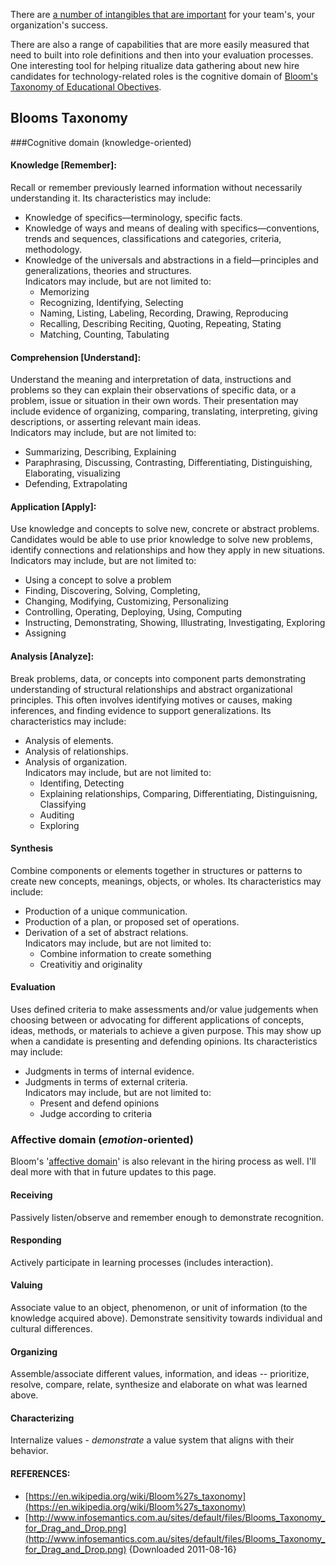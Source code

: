 There are [a number of intangibles that are important](https://github.com/mccright/rand-notes/blob/master/Interview-Intangible-Qualities-to-Watch-For.md) for your team's, your organization's success.  

There are also a range of capabilities that are more easily measured that need to built into role definitions and then into your evaluation processes.  One interesting tool for helping ritualize data gathering about new hire candidates for technology-related roles is the cognitive domain of [Bloom's Taxonomy of Educational Obectives](https://en.wikipedia.org/wiki/Bloom%27s_taxonomy).  

## Blooms Taxonomy

###Cognitive domain (knowledge-oriented)  

#### Knowledge [Remember]:  
Recall or remember previously learned information without necessarily understanding it.   Its characteristics may include:  
* Knowledge of specifics—terminology, specific facts.  
* Knowledge of ways and means of dealing with specifics—conventions, trends and sequences, classifications and categories, criteria, methodology.  
* Knowledge of the universals and abstractions in a field—principles and generalizations, theories and structures.  
Indicators may include, but are not limited to:  
  * Memorizing  
  * Recognizing, Identifying, Selecting  
  * Naming, Listing, Labeling, Recording, Drawing, Reproducing  
  * Recalling, Describing Reciting, Quoting, Repeating, Stating  
  * Matching, Counting, Tabulating  

#### Comprehension [Understand]:  
Understand the meaning and interpretation of data, instructions and problems so they can explain their observations of specific data, or a problem, issue or situation in their own words.  Their presentation may include evidence of organizing, comparing, translating, interpreting, giving descriptions, or asserting relevant main ideas.  
Indicators may include, but are not limited to:  
* Summarizing, Describing, Explaining  
* Paraphrasing, Discussing, Contrasting, Differentiating, Distinguishing, Elaborating, visualizing    
* Defending, Extrapolating  

#### Application [Apply]:  
Use knowledge and concepts to solve new, concrete or abstract problems.  Candidates would be able to use prior knowledge to solve new problems, identify connections and relationships and how they apply in new situations.  
Indicators may include, but are not limited to:  
* Using a concept to solve a problem  
* Finding, Discovering, Solving, Completing, 
* Changing, Modifying, Customizing, Personalizing  
* Controlling, Operating, Deploying, Using, Computing  
* Instructing, Demonstrating, Showing, Illustrating, Investigating, Exploring  
* Assigning  

#### Analysis [Analyze]:  
Break problems, data, or concepts into component parts demonstrating understanding of structural relationships and abstract organizational principles.  This often involves identifying motives or causes, making inferences, and finding evidence to support generalizations.  Its characteristics may include:  
* Analysis of elements.  
* Analysis of relationships.  
* Analysis of organization.  
Indicators may include, but are not limited to:  
  * Identifing, Detecting  
  * Explaining relationships, Comparing, Differentiating, Distinguisning, Classifying  
  * Auditing
  * Exploring

#### Synthesis  
Combine components or elements together in structures or patterns to create new concepts, meanings, objects, or wholes.   Its characteristics may include:  
* Production of a unique communication.  
* Production of a plan, or proposed set of operations.  
* Derivation of a set of abstract relations.  
Indicators may include, but are not limited to:  
  * Combine information to create something  
  * Creativitiy and originality  

#### Evaluation  
Uses defined criteria to make assessments and/or value judgements when choosing between or advocating for different applications of concepts, ideas, methods, or materials to achieve a given purpose.  This may show up when a candidate is presenting and defending opinions.  Its characteristics may include:  
* Judgments in terms of internal evidence.  
* Judgments in terms of external criteria.    
Indicators may include, but are not limited to:  
  * Present and defend opinions  
  * Judge according to criteria  

### Affective domain (*emotion*-oriented)  

Bloom's '[affective domain](https://en.wikipedia.org/wiki/Bloom%27s_taxonomy#The_affective_domain_(emotion-based))' is also relevant in the hiring process as well.  I'll deal more with that in future updates to this page.  

#### Receiving  
Passively listen/observe and remember enough to demonstrate recognition.  

#### Responding  
Actively participate in learning processes (includes interaction).  

#### Valuing  
Associate value to an object, phenomenon, or unit of information (to the knowledge acquired above).  Demonstrate sensitivity towards individual and cultural differences.  

#### Organizing  
Assemble/associate different values, information, and ideas -- prioritize, resolve, compare, relate, synthesize and elaborate on what was learned above.  

#### Characterizing  
Internalize values - *demonstrate* a value system that aligns with their behavior.  


#### REFERENCES:  
* [https://en.wikipedia.org/wiki/Bloom%27s_taxonomy](https://en.wikipedia.org/wiki/Bloom%27s_taxonomy)  
* [http://www.infosemantics.com.au/sites/default/files/Blooms_Taxonomy_for_Drag_and_Drop.png](http://www.infosemantics.com.au/sites/default/files/Blooms_Taxonomy_for_Drag_and_Drop.png) {Downloaded 2011-08-16}  


